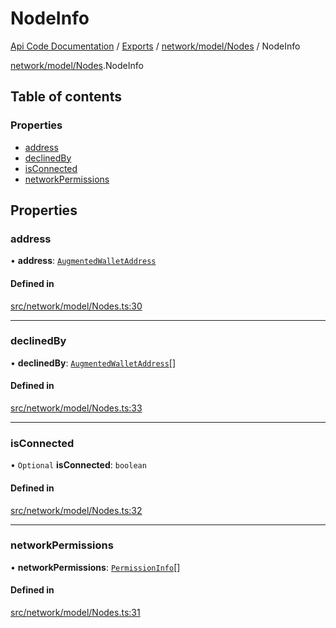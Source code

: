 # NodeInfo
 
[Api Code Documentation](../README.md) / [Exports](../modules.md) / [network/model/Nodes](../modules/network_model_Nodes.md) / NodeInfo

[network/model/Nodes](../modules/network_model_Nodes.md).NodeInfo

## Table of contents

### Properties

- [address](network_model_Nodes.NodeInfo.md#address)
- [declinedBy](network_model_Nodes.NodeInfo.md#declinedby)
- [isConnected](network_model_Nodes.NodeInfo.md#isconnected)
- [networkPermissions](network_model_Nodes.NodeInfo.md#networkpermissions)

## Properties

### address

• **address**: [`AugmentedWalletAddress`](network_model_Nodes.AugmentedWalletAddress.md)

#### Defined in

[src/network/model/Nodes.ts:30](https://github.com/openkfw/TruBudget/blob/965031f/api/src/network/model/Nodes.ts#L30)

___

### declinedBy

• **declinedBy**: [`AugmentedWalletAddress`](network_model_Nodes.AugmentedWalletAddress.md)[]

#### Defined in

[src/network/model/Nodes.ts:33](https://github.com/openkfw/TruBudget/blob/965031f/api/src/network/model/Nodes.ts#L33)

___

### isConnected

• `Optional` **isConnected**: `boolean`

#### Defined in

[src/network/model/Nodes.ts:32](https://github.com/openkfw/TruBudget/blob/965031f/api/src/network/model/Nodes.ts#L32)

___

### networkPermissions

• **networkPermissions**: [`PermissionInfo`](network_model_Nodes.PermissionInfo.md)[]

#### Defined in

[src/network/model/Nodes.ts:31](https://github.com/openkfw/TruBudget/blob/965031f/api/src/network/model/Nodes.ts#L31)
